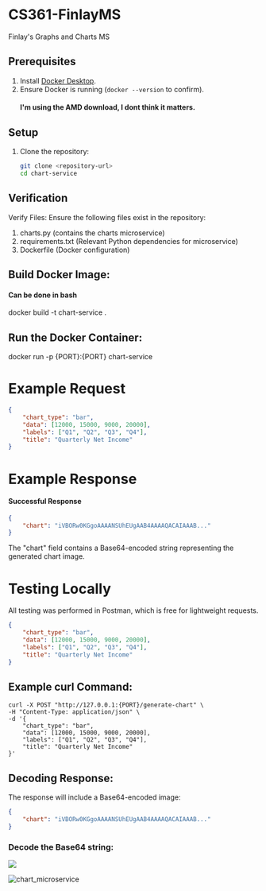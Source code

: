 # CS361-FinlayMS
Finlay's Graphs and Charts MS

## Prerequisites
1. Install [Docker Desktop](https://www.docker.com/products/docker-desktop).
2. Ensure Docker is running (`docker --version` to confirm).
   #### I'm using the AMD download, I dont think it matters.

## Setup

1. Clone the repository:
   ```bash
   git clone <repository-url>
   cd chart-service
   ```
## Verification 

Verify Files: Ensure the following files exist in the repository:

1. charts.py (contains the charts microservice)
2. requirements.txt (Relevant Python dependencies for microservice)
3. Dockerfile (Docker configuration)

## Build Docker Image:
#### Can be done in bash
   docker build -t chart-service .
## Run the Docker Container:
   docker run -p {PORT}:{PORT} chart-service

# Example Request
   ```json
   {
       "chart_type": "bar",
       "data": [12000, 15000, 9000, 20000],
       "labels": ["Q1", "Q2", "Q3", "Q4"],
       "title": "Quarterly Net Income"
   }
   ```
# Example Response
   #### Successful Response
   ```json
   {
       "chart": "iVBORw0KGgoAAAANSUhEUgAAB4AAAAQACAIAAAB..."
   }
   ```
   The "chart" field contains a Base64-encoded string representing the generated chart image.

# Testing Locally

All testing was performed in Postman, which is free for lightweight requests. 
   ```json
   {
       "chart_type": "bar",
       "data": [12000, 15000, 9000, 20000],
       "labels": ["Q1", "Q2", "Q3", "Q4"],
       "title": "Quarterly Net Income"
   }
   ```
## Example curl Command:
   ```curl
   curl -X POST "http://127.0.0.1:{PORT}/generate-chart" \
   -H "Content-Type: application/json" \
   -d '{
       "chart_type": "bar",
       "data": [12000, 15000, 9000, 20000],
       "labels": ["Q1", "Q2", "Q3", "Q4"],
       "title": "Quarterly Net Income"
   }'
   ```
## Decoding Response:
The response will include a Base64-encoded image:
   ```json
   {
       "chart": "iVBORw0KGgoAAAANSUhEUgAAB4AAAAQACAIAAAB..."
   }
   ```
### Decode the Base64 string:

   <img src="data:image/png;base64,iVBORw0KGgoAAAANSUhEUgAAB4AAAAQACAIAAAB..." />

![chart_microservice](https://github.com/user-attachments/assets/f1abf524-5560-4f63-97f6-f29fcf5ec18f)
